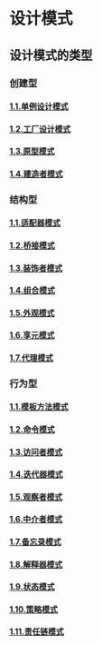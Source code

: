 # 设计模式
## 设计模式的类型
### 创建型
#### [1.1.单例设计模式](../modelDesign/instance/single.md)
#### [1.2.工厂设计模式](../modelDesign/instance/factory.md)
#### [1.3.原型模式](../modelDesign/instance/prototype.md)
#### [1.4.建造者模式](../modelDesign/instance/builder.md)
### 结构型
#### [1.1.适配器模式](../modelDesign/instance/adapter.md)
#### [1.2.桥接模式](../modelDesign/instance/bridge.md)
#### [1.3.装饰者模式](../modelDesign/instance/decorators.md)
#### [1.4.组合模式](../modelDesign/instance/composite.md)
#### [1.5.外观模式](../modelDesign/instance/facade.md)
#### [1.6.享元模式](../modelDesign/instance/flyweight.md)
#### [1.7.代理模式](../modelDesign/instance/proxy.md)
### 行为型
#### [1.1.模板方法模式](../modelDesign/instance/template.md)
#### [1.2.命令模式](../modelDesign/instance/command.md)
#### [1.3.访问者模式](../modelDesign/instance/visitor.md)
#### [1.4.迭代器模式](../modelDesign/instance/iterator.md)
#### [1.5.观察者模式](../modelDesign/instance/observer.md)
#### [1.6.中介者模式](../modelDesign/instance/mediators.md)
#### [1.7.备忘录模式](../modelDesign/instance/memento.md)
#### [1.8.解释器模式](../modelDesign/instance/interpreters.md)
#### [1.9.状态模式](../modelDesign/instance/state.md)
#### [1.10.策略模式](../modelDesign/instance/strategy.md)
#### [1.11.责任链模式](../modelDesign/instance/chain.md)